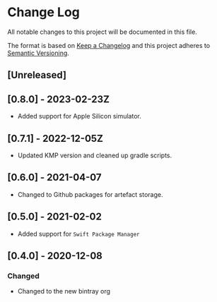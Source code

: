 # Change Log
All notable changes to this project will be documented in this file.

The format is based on [Keep a Changelog](http://keepachangelog.com/)
and this project adheres to [Semantic Versioning](http://semver.org/).

## [Unreleased]

## [0.8.0] - 2023-02-23Z
- Added support for Apple Silicon simulator.

## [0.7.1] - 2022-12-05Z
- Updated KMP version and cleaned up gradle scripts.

## [0.6.0] - 2021-04-07
- Changed to Github packages for artefact storage.

## [0.5.0] - 2021-02-02
- Added support for `Swift Package Manager`

## [0.4.0] - 2020-12-08
### Changed
- Changed to the new bintray org
